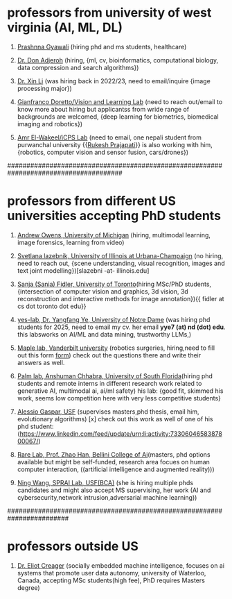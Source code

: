 # professors from university of west virginia (AI, ML, DL)

1. [Prashnna Gyawali](https://pkgyawali.com/) (hiring phd and ms students, healthcare)

2. [Dr. Don Adjeroh](https://community.wvu.edu/~daadjeroh/) (hiring, {ml, cv, bioinformatics, computational biology, data compression and search algorithms})


3. [Dr. Xin Li](https://xinli.faculty.wvu.edu/) (was hiring back in 2022/23, need to email/inquire {image processing major})

4. [Gianfranco Doretto/Vision and Learning Lab](https://vision.csee.wvu.edu/) (need to reach out/email to know more about hiring but applicantss from wride range of backgrounds  are welcomed, {deep learning for biometrics, biomedical imaging and robotics})

5. [Amr El-Wakeel/iCPS Lab](https://sites.google.com/site/amrselwakeel/home?authuser=0) (need to email, one nepali student from  purwanchal university {{[Rukesh Prajapati](https://www.linkedin.com/in/rukesh-prajapati-611161186/)}} is also working with him, {robotics, computer vision and sensor fusion, cars/drones})

######################################################################################

# professors from different US universities accepting PhD students


1. [Andrew Owens, University of Michigan](https://andrewowens.com/) (hiring, multimodal learning, image forensics, learning from video)

2. [Svetlana lazebnik, University of Illinois at Urbana-Champaign](https://slazebni.cs.illinois.edu/) (no hiring, need to reach out, {scene understanding, visual recognition, images and text joint modelling})[slazebni -at- illinois.edu]

3. [Sanja (Sania) Fidler, University of Toronto](https://www.cs.utoronto.ca/~fidler/index.html)(hiring MSc/PhD students, {intersection of computer vision and graphics, 3d vision, 3d reconstruction and interactive methods for image annotation}){{ fidler at cs dot toronto dot edu}}


4. [yes-lab, Dr. Yangfang Ye, University of Notre Dame](http://yes-lab.org/students.html) (was hiring phd students for 2025, need to email my cv. her email **yye7 (at) nd (dot) edu**. this labsworks on AI/ML and data mining, trustworthy LLMs,)


5. [Maple lab, Vanderbilt university](https://vu-maple-lab.github.io/) (robotics surgeries, hiring,need to fill out this form [form](https://docs.google.com/forms/d/e/1FAIpQLScdzblyubqTlOyX6CJSRGBZBOopShcl4KFFw4Z8vp8qT1wFGQ/viewform)) check out the questions there and write their answers as well. 

6. [ Palm lab, Anshuman Chhabra, University of South Florida](https://www.anshumanc.com/)(hiring phd students and remote interns in different research work related to generative AI, multimodal ai, ai/ml safety) his lab: {good fit, skimmed his work, seems low competition here with very less competitive students}

7. [Alessio Gaspar, USF](http://cereal.forest.usf.edu/alessio/) (supervises masters,phd thesis, email him, evolutionary algorithms) [x] check out this work as well of one of his phd student: (https://www.linkedin.com/feed/update/urn:li:activity:7330604658387800067/)

8. [Rare Lab, Prof. Zhao Han, Bellini College of Ai](https://therarelab.com/)(masters, phd options available but might be self-funded, research area focues on human computer interaction, ((artificial intelligence and augmented reality)))

9. [Ning Wang, SPRAI Lab, USF(BCA)](https://ning-wang1.github.io/) (she is hiring multiple phds candidates and might also accept MS supervising, her work (AI and cybersecurity,network intrusion,adversarial machine learning))

########################################################################

# professors outside US

1. [Dr. Eliot Creager](https://ecreager.github.io/) (socially embedded machine intelligence, focuses on ai systems that promote user data autonomy, university of Waterloo, Canada, accepting MSc students(high fee), PhD requires Masters degree)







